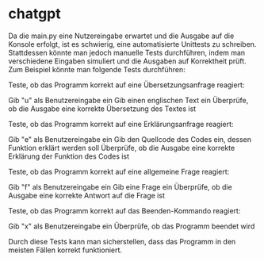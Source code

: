# chatgpt
Da die main.py eine Nutzereingabe erwartet und die Ausgabe auf die Konsole erfolgt, ist es schwierig, eine automatisierte Unittests zu schreiben. Stattdessen könnte man jedoch manuelle Tests durchführen, indem man verschiedene Eingaben simuliert und die Ausgaben auf Korrektheit prüft. Zum Beispiel könnte man folgende Tests durchführen:

Teste, ob das Programm korrekt auf eine Übersetzungsanfrage reagiert:

Gib "u" als Benutzereingabe ein
Gib einen englischen Text ein
Überprüfe, ob die Ausgabe eine korrekte Übersetzung des Textes ist

Teste, ob das Programm korrekt auf eine Erklärungsanfrage reagiert:

Gib "e" als Benutzereingabe ein
Gib den Quellcode des Codes ein, dessen Funktion erklärt werden soll
Überprüfe, ob die Ausgabe eine korrekte Erklärung der Funktion des Codes ist

Teste, ob das Programm korrekt auf eine allgemeine Frage reagiert:

Gib "f" als Benutzereingabe ein
Gib eine Frage ein
Überprüfe, ob die Ausgabe eine korrekte Antwort auf die Frage ist

Teste, ob das Programm korrekt auf das Beenden-Kommando reagiert:

Gib "x" als Benutzereingabe ein
Überprüfe, ob das Programm beendet wird

Durch diese Tests kann man sicherstellen, dass das Programm in den meisten Fällen korrekt funktioniert.